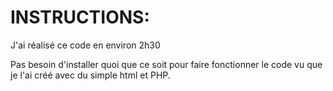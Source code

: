 # INSTRUCTIONS: 

J'ai réalisé ce code en environ 2h30

Pas besoin d'installer quoi que ce soit pour faire fonctionner le code vu que je l'ai créé avec du simple html et PHP.

